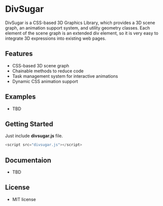 DivSugar
========

DivSugar is a CSS-based 3D Graphics Library, which provides a 3D scene graph, an animation support system, and utility geometry classes.
Each element of the scene graph is an extended div element, so it is very easy to integrate 3D expressions into existing web pages.

Features
--------
- CSS-based 3D scene graph
- Chainable methods to reduce code
- Task management system for interactive animations
- Dynamic CSS animation support

Examples
--------
- TBD

Getting Started
---------------
Just include **divsugar.js** file.
```javascript
<script src="divsugar.js"></script>
```

Documentaion
------------
- TBD

License
-------
- MIT license
